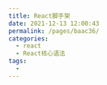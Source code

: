 ```yaml
---
title: React脚手架
date: 2021-12-13 12:00:43
permalink: /pages/baac36/
categories:
  - react
  - React核心语法
tags:
  - 
---
```

<!-- more -->